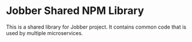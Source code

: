 # Jobber Shared NPM Library

This is a shared library for Jobber project. It contains common code that is used by multiple microservices.

